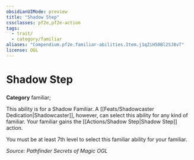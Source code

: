 ```yaml
---
obsidianUIMode: preview
title: "Shadow Step"
cssclasses: pf2e,pf2e-action
tags:
  - trait/
  - category/familiar
aliases: "Compendium.pf2e.familiar-abilities.Item.j1qZiH50Bl2SJ8vT"
license: OGL
---
```

# Shadow Step

### 

**Category** familiar; 




This ability is for a Shadow Familiar. A [[Feats/Shadowcaster Dedication|Shadowcaster]], however, can select this ability for any kind of familiar. Your familiar gains the [[Actions/Shadow Step|Shadow Step]] action.

You must be at least 7th level to select this familiar ability for your familiar.

*Source: Pathfinder Secrets of Magic*
*OGL*